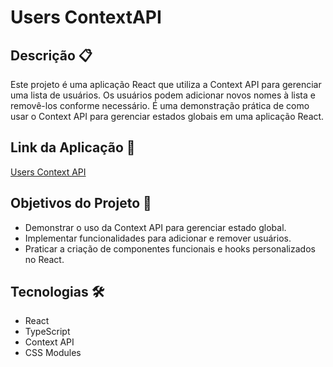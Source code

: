 # Users ContextAPI

## Descrição 📋

Este projeto é uma aplicação React que utiliza a Context API para gerenciar uma lista de usuários. Os usuários podem adicionar novos nomes à lista e removê-los conforme necessário. É uma demonstração prática de como usar o Context API para gerenciar estados globais em uma aplicação React.

## Link da Aplicação 🔗

[Users Context API](https://users-contextapi.netlify.app/)

## Objetivos do Projeto 📌

- Demonstrar o uso da Context API para gerenciar estado global.
- Implementar funcionalidades para adicionar e remover usuários.
- Praticar a criação de componentes funcionais e hooks personalizados no React.

## Tecnologias 🛠️

- React
- TypeScript
- Context API
- CSS Modules
